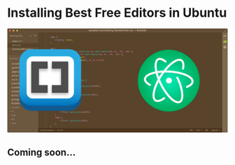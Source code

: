 # Installing Best Free Editors in Ubuntu
![free editors](/img/editors/editors-header.png)
## Coming soon...
